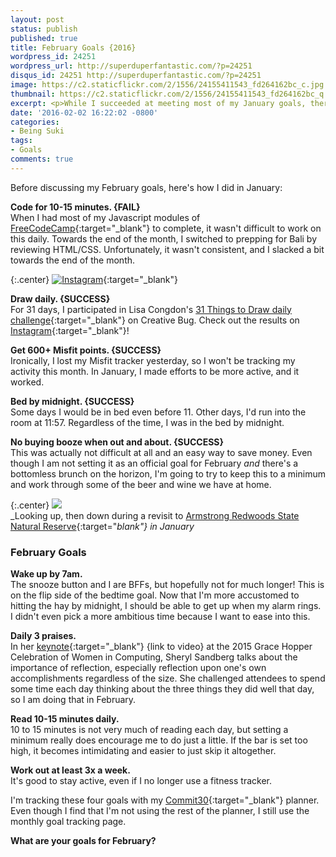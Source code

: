 ```yaml
---
layout: post
status: publish
published: true
title: February Goals {2016}
wordpress_id: 24251
wordpress_url: http://superduperfantastic.com/?p=24251
disqus_id: 24251 http://superduperfantastic.com/?p=24251
image: https://c2.staticflickr.com/2/1556/24155411543_fd264162bc_c.jpg
thumbnail: https://c2.staticflickr.com/2/1556/24155411543_fd264162bc_q.jpg
excerpt: <p>While I succeeded at meeting most of my January goals, there was still one I needed to work on. Find out what worked and what didn't. Also, February goals!</p>
date: '2016-02-02 16:22:02 -0800'
categories:
- Being Suki
tags:
- Goals
comments: true
---
```

Before discussing my February goals, here's how I did in January:

**Code for 10-15 minutes. {FAIL}**  
When I had most of my Javascript modules of [FreeCodeCamp](http://www.freecodecamp.com/){:target="_blank"} to complete, it wasn't difficult to work on this daily. Towards the end of the month, I switched to prepping for Bali by reviewing HTML/CSS. Unfortunately, it wasn't consistent, and I slacked a bit towards the end of the month.

{:.center}
[![Instagram](https://c2.staticflickr.com/2/1713/24414664469_625abecf31_c.jpg)](http://instagram.com/slightlydelightful/){:target="_blank"}

**Draw daily. {SUCCESS}**  
For 31 days, I participated in Lisa Congdon's [31 Things to Draw daily challenge](https://www.creativebug.com/classseries/single/daily-drawing-challenge){:target="_blank"} on Creative Bug. Check out the results on [Instagram](http://instagram.com/slightlydelightful/){:target="_blank"}!

**Get 600+ Misfit points. {SUCCESS}**  
Ironically, I lost my Misfit tracker yesterday, so I won't be tracking my activity this month. In January, I made efforts to be more active, and it worked.

**Bed by midnight. {SUCCESS}**  
Some days I would be in bed even before 11. Other days, I'd run into the room at 11:57. Regardless of the time, I was in the bed by midnight.

**No buying booze when out and about. {SUCCESS}**  
This was actually not difficult at all and an easy way to save money. Even though I am not setting it as an official goal for February _and_ there's a bottomless brunch on the horizon, I'm going to try to keep this to a minimum and work through some of the beer and wine we have at home.

{:.center}
![](https://c2.staticflickr.com/2/1556/24155411543_fd264162bc_c.jpg)  
_Looking up, then down during a revisit to [Armstrong Redwoods State Natural Reserve](http://superduperfantastic.com/big-red/3512/){:target="_blank"} in January_

### February Goals

**Wake up by 7am.**  
The snooze button and I are BFFs, but hopefully not for much longer! This is on the flip side of the bedtime goal. Now that I'm more accustomed to hitting the hay by midnight, I should be able to get up when my alarm rings. I didn't even pick a more ambitious time because I want to ease into this.

**Daily 3 praises.**  
In her [keynote](https://www.youtube.com/watch?v=ly_GlXOTA-A){:target="_blank"} {link to video} at the 2015 Grace Hopper Celebration of Women in Computing, Sheryl Sandberg talks about the importance of reflection, especially reflection upon one's own accomplishments regardless of the size. She challenged attendees to spend some time each day thinking about the three things they did well that day, so I am doing that in February.

**Read 10-15 minutes daily.**  
10 to 15 minutes is not very much of reading each day, but setting a minimum really does encourage me to do just a little. If the bar is set too high, it becomes intimidating and easier to just skip it altogether.

**Work out at least 3x a week.**  
It's good to stay active, even if I no longer use a fitness tracker.

I'm tracking these four goals with my [Commit30](http://commit30.com/){:target="_blank"} planner. Even though I find that I'm not using the rest of the planner, I still use the monthly goal tracking page.

**What are your goals for February?**
